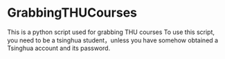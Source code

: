 # GrabbingTHUCourses
This is a python script used for grabbing THU courses
To use this script, you need to be a tsinghua student，unless you have somehow obtained a Tsinghua account and its password.
